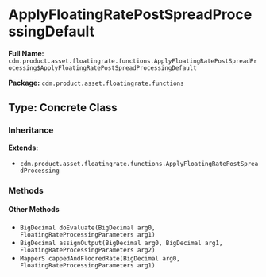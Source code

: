 # ApplyFloatingRatePostSpreadProcessingDefault

**Full Name:** `cdm.product.asset.floatingrate.functions.ApplyFloatingRatePostSpreadProcessing$ApplyFloatingRatePostSpreadProcessingDefault`

**Package:** `cdm.product.asset.floatingrate.functions`

## Type: Concrete Class

### Inheritance

**Extends:**
- `cdm.product.asset.floatingrate.functions.ApplyFloatingRatePostSpreadProcessing`

### Methods

#### Other Methods

- `BigDecimal doEvaluate(BigDecimal arg0, FloatingRateProcessingParameters arg1)`
- `BigDecimal assignOutput(BigDecimal arg0, BigDecimal arg1, FloatingRateProcessingParameters arg2)`
- `MapperS cappedAndFlooredRate(BigDecimal arg0, FloatingRateProcessingParameters arg1)`

